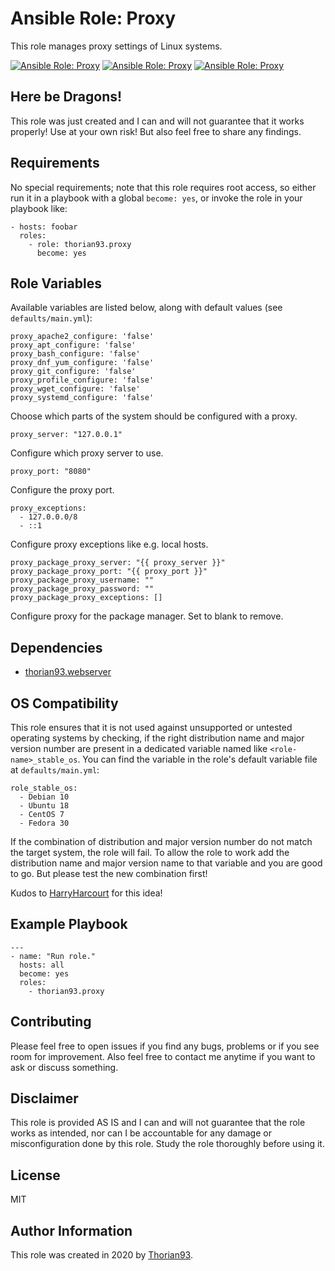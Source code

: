 # Ansible Role: Proxy

This role manages proxy settings of Linux systems.

[![Ansible Role: Proxy](https://img.shields.io/ansible/role/55132?style=flat-square)](https://galaxy.ansible.com/thorian93/proxy)
[![Ansible Role: Proxy](https://img.shields.io/ansible/quality/55132?style=flat-square)](https://galaxy.ansible.com/thorian93/proxy)
[![Ansible Role: Proxy](https://img.shields.io/ansible/role/d/55132?style=flat-square)](https://galaxy.ansible.com/thorian93/proxy)

## Here be Dragons!

This role was just created and I can and will not guarantee that it works properly! Use at your own risk! But also feel free to share any findings.

## Requirements

No special requirements; note that this role requires root access, so either run it in a playbook with a global `become: yes`, or invoke the role in your playbook like:

    - hosts: foobar
      roles:
        - role: thorian93.proxy
          become: yes

## Role Variables

Available variables are listed below, along with default values (see `defaults/main.yml`):

    proxy_apache2_configure: 'false'
    proxy_apt_configure: 'false'
    proxy_bash_configure: 'false'
    proxy_dnf_yum_configure: 'false'
    proxy_git_configure: 'false'
    proxy_profile_configure: 'false'
    proxy_wget_configure: 'false'
    proxy_systemd_configure: 'false'

Choose which parts of the system should be configured with a proxy.

    proxy_server: "127.0.0.1"

Configure which proxy server to use.

    proxy_port: "8080"

Configure the proxy port.

    proxy_exceptions:
      - 127.0.0.0/8
      - ::1

Configure proxy exceptions like e.g. local hosts.

    proxy_package_proxy_server: "{{ proxy_server }}"
    proxy_package_proxy_port: "{{ proxy_port }}"
    proxy_package_proxy_username: ""
    proxy_package_proxy_password: ""
    proxy_package_proxy_exceptions: []

Configure proxy for the package manager. Set to blank to remove.

## Dependencies

  - [thorian93.webserver](https://galaxy.ansible.com/thorian93/webserver)

## OS Compatibility

This role ensures that it is not used against unsupported or untested operating systems by checking, if the right distribution name and major version number are present in a dedicated variable named like `<role-name>_stable_os`. You can find the variable in the role's default variable file at `defaults/main.yml`:

    role_stable_os:
      - Debian 10
      - Ubuntu 18
      - CentOS 7
      - Fedora 30

If the combination of distribution and major version number do not match the target system, the role will fail. To allow the role to work add the distribution name and major version name to that variable and you are good to go. But please test the new combination first!

Kudos to [HarryHarcourt](https://github.com/HarryHarcourt) for this idea!

## Example Playbook

    ---
    - name: "Run role."
      hosts: all
      become: yes
      roles:
        - thorian93.proxy

## Contributing

Please feel free to open issues if you find any bugs, problems or if you see room for improvement. Also feel free to contact me anytime if you want to ask or discuss something.

## Disclaimer

This role is provided AS IS and I can and will not guarantee that the role works as intended, nor can I be accountable for any damage or misconfiguration done by this role. Study the role thoroughly before using it.

## License

MIT

## Author Information

This role was created in 2020 by [Thorian93](http://thorian93.de/).
